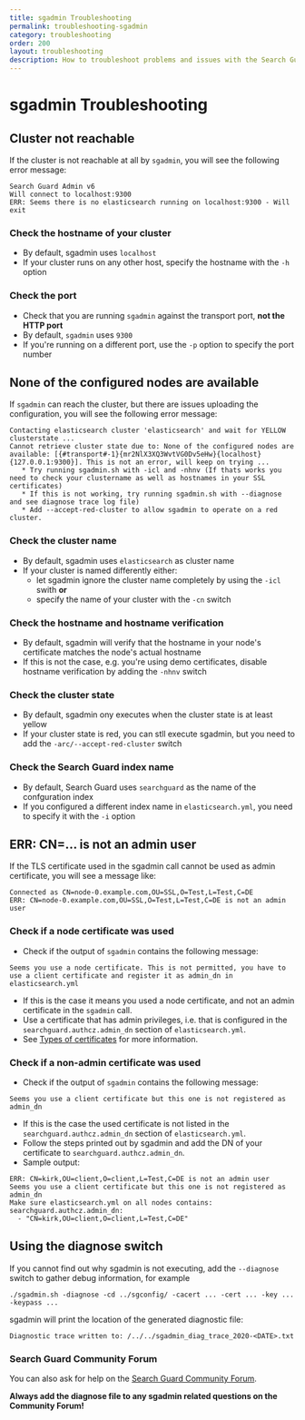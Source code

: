 ```yaml
---
title: sgadmin Troubleshooting
permalink: troubleshooting-sgadmin
category: troubleshooting
order: 200
layout: troubleshooting
description: How to troubleshoot problems and issues with the Search Guard sgadmin command line tool.
---
```


<!--- Copyright 2020 floragunn GmbH -->

# sgadmin Troubleshooting

## Cluster not reachable

If the cluster is not reachable at all by `sgadmin`, you will see the following error message:

```
Search Guard Admin v6
Will connect to localhost:9300
ERR: Seems there is no elasticsearch running on localhost:9300 - Will exit
```

### Check the hostname of your cluster

* By default, sgadmin uses `localhost`
* If your cluster runs on any other host, specify the hostname with the `-h` option

### Check the port

* Check that you are running `sgadmin` against the transport port, **not the HTTP port** 
* By default, `sgadmin` uses `9300`  
* If you're running on a different port, use the `-p` option to specify the port number


## None of the configured nodes are available

If `sgadmin` can reach the cluster, but there are issues uploading the configuration, you will see the following error message:

``` 
Contacting elasticsearch cluster 'elasticsearch' and wait for YELLOW clusterstate ...
Cannot retrieve cluster state due to: None of the configured nodes are available: [{#transport#-1}{mr2NlX3XQ3WvtVG0Dv5eHw}{localhost}{127.0.0.1:9300}]. This is not an error, will keep on trying ...
   * Try running sgadmin.sh with -icl and -nhnv (If thats works you need to check your clustername as well as hostnames in your SSL certificates)
   * If this is not working, try running sgadmin.sh with --diagnose and see diagnose trace log file)
   * Add --accept-red-cluster to allow sgadmin to operate on a red cluster.
```

### Check the cluster name
* By default, sgadmin uses `elasticsearch` as cluster name
* If your cluster is named differently either:
  * let sgadmin ignore the cluster name completely by using the `-icl` swith **or**
  * specify the name of your cluster with the `-cn` switch 

### Check the hostname and hostname verification

* By default, sgadmin will verify that the hostname in your node's certificate matches the node's actual hostname
* If this is not the case, e.g. you're using demo certificates, disable hostname verification by adding the `-nhnv` switch   

### Check the cluster state
* By default, sgadmin ony executes when the cluster state is at least yellow
* If your cluster state is red, you can stll execute sgadmin, but you need to add the `-arc/--accept-red-cluster` switch

### Check the Search Guard index name
* By default, Search Guard uses `searchguard` as the name of the confguration index 
* If you configured a different index name in `elasticsearch.yml`, you need to specify it with the `-i` option

## ERR: CN=... is not an admin user  

If the TLS certificate used in the sgadmin call cannot be used as admin certificate, you will see a message like:

```
Connected as CN=node-0.example.com,OU=SSL,O=Test,L=Test,C=DE
ERR: CN=node-0.example.com,OU=SSL,O=Test,L=Test,C=DE is not an admin user
```
### Check if a node certificate was used

* Check if the output of `sgadmin` contains the following message:

```
Seems you use a node certificate. This is not permitted, you have to use a client certificate and register it as admin_dn in elasticsearch.yml
```

* If this is the case it means you used a node certificate, and not an admin certificate in the `sgadmin` call.
* Use a certificate that has admin privileges, i.e. that is configured in the `searchguard.authcz.admin_dn` section of `elasticsearch.yml`.
* See [Types of certificates](../_docs_tls/tls_certificates_production.md) for more information.

### Check if a non-admin certificate was used

* Check if the output of `sgadmin` contains the following message:

```
Seems you use a client certificate but this one is not registered as admin_dn
```

* If this is the case the used certificate is not listed in the `searchguard.authcz.admin_dn` section of `elasticsearch.yml`.
* Follow the steps printed out by sgadmin and add the DN of your certificate to `searchguard.authcz.admin_dn`.
* Sample output:

```
ERR: CN=kirk,OU=client,O=client,L=Test,C=DE is not an admin user
Seems you use a client certificate but this one is not registered as admin_dn
Make sure elasticsearch.yml on all nodes contains:
searchguard.authcz.admin_dn:
  - "CN=kirk,OU=client,O=client,L=Test,C=DE"
```
## Using the diagnose switch

If you cannot find out why sgadmin is not executing, add the `--diagnose` switch to gather debug information, for example

```
./sgadmin.sh -diagnose -cd ../sgconfig/ -cacert ... -cert ... -key ... -keypass ...
```

sgadmin will print the location of the generated diagnostic file:

```
Diagnostic trace written to: /../../sgadmin_diag_trace_2020-<DATE>.txt
```

### Search Guard Community Forum

You can also ask for help on the [Search Guard Community Forum](https://groups.google.com/forum/#!forum/search-guard).

**Always add the diagnose file to any sgadmin related questions on the Community Forum!**